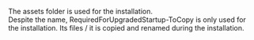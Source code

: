 The assets folder is used for the installation. <br>
Despite the name, RequiredForUpgradedStartup-ToCopy is only used for the installation. Its files / it is copied and renamed during the installation.